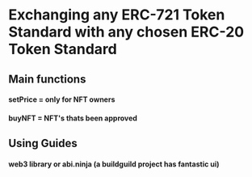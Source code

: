 # Exchanging any ERC-721 Token Standard with any chosen ERC-20 Token Standard

## Main functions

#### setPrice = only for NFT owners

#### buyNFT = NFT's thats been approved

## Using Guides

#### web3 library or abi.ninja (a buildguild project has fantastic ui)
